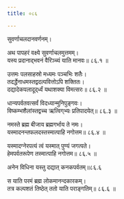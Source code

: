 ```yaml
---
title: ०८६

---
```

सुवर्णाचलदानवर्णनम्।  
  
अथ पापहरं वक्ष्ये सुवर्णाचलमुत्तमम्।  
यस्य प्रदानाद्भवनं वैरिञ्च्यं याति मानवः॥ ८६.१ ॥  
  
उत्तमः पलसाहस्रो मध्यमः पञ्चभिः शतैः।  
तदर्द्धेनाधमस्तद्वदल्पवित्तोऽपि शक्तितः।  
दद्यादेकपलादूद्‌र्ध्वं यथाशक्या विमत्सरः॥ ८६.२ ॥  
  
धान्यपर्वतवत्सर्वं विदध्यान्मुनिपुङ्गवः।  
विष्कम्भशैलांस्तद्वच्च ऋत्विग्‌भ्यः प्रतिपादयेत्॥ ८६.३ ॥  
  
नमस्ते ब्रह्म बीजाय ब्रह्मगर्भाय ते नमः।  
यस्मादनन्तफलदस्तस्मात्पाहि नगोत्तम॥ ८६.४ ॥  
  
यस्मादग्नेरपत्यं त्वं यस्मात् पुण्यं जगत्पते।  
हेमपर्वतरूपेण तस्मात्पाहि नगोत्तम॥ ८६.५ ॥  
  
अनेन विधिना यस्तु दद्यात् कनकपर्वतम्॥८६.६  
  
स याति परमं ब्रह्म लोकमानन्दकारकम्।  
तत्र कल्पशतं तिष्ठेत् ततो याति पराङ्गतिम्॥ ८६.६ ॥